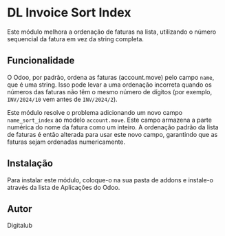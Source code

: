 # DL Invoice Sort Index

Este módulo melhora a ordenação de faturas na lista, utilizando o número sequencial da fatura em vez da string completa.

## Funcionalidade

O Odoo, por padrão, ordena as faturas (account.move) pelo campo `name`, que é uma string. Isso pode levar a uma ordenação incorreta quando os números das faturas não têm o mesmo número de dígitos (por exemplo, `INV/2024/10` vem antes de `INV/2024/2`).

Este módulo resolve o problema adicionando um novo campo `name_sort_index` ao modelo `account.move`. Este campo armazena a parte numérica do nome da fatura como um inteiro. A ordenação padrão da lista de faturas é então alterada para usar este novo campo, garantindo que as faturas sejam ordenadas numericamente.

## Instalação

Para instalar este módulo, coloque-o na sua pasta de addons e instale-o através da lista de Aplicações do Odoo.

## Autor

Digitalub
